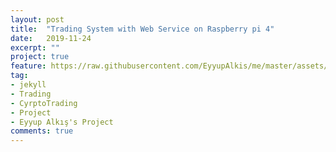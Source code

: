 ```yaml
---
layout: post
title:  "Trading System with Web Service on Raspberry pi 4"
date:   2019-11-24
excerpt: ""
project: true
feature: https://raw.githubusercontent.com/EyyupAlkis/me/master/assets/img/hoby-feature.png
tag:
- jekyll 
- Trading
- CyrptoTrading
- Project
- Eyyup Alkış's Project
comments: true
---
```


